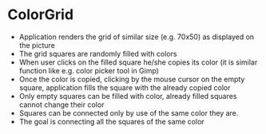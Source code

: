 # ColorGrid

- Application renders the grid of similar size (e.g. 70x50) as displayed on the picture
- The grid squares are randomly filled with colors
- When user clicks on the filled square he/she copies its color (it is similar function like e.g. color picker tool in Gimp)
- Once the color is copied, clicking by the mouse cursor on the empty square, application fills the square with the already copied color
- Only empty squares can be filled with color, already filled squares cannot change their color
- Squares can be connected only by use of the same color they are.
- The goal is connecting all the squares of the same color